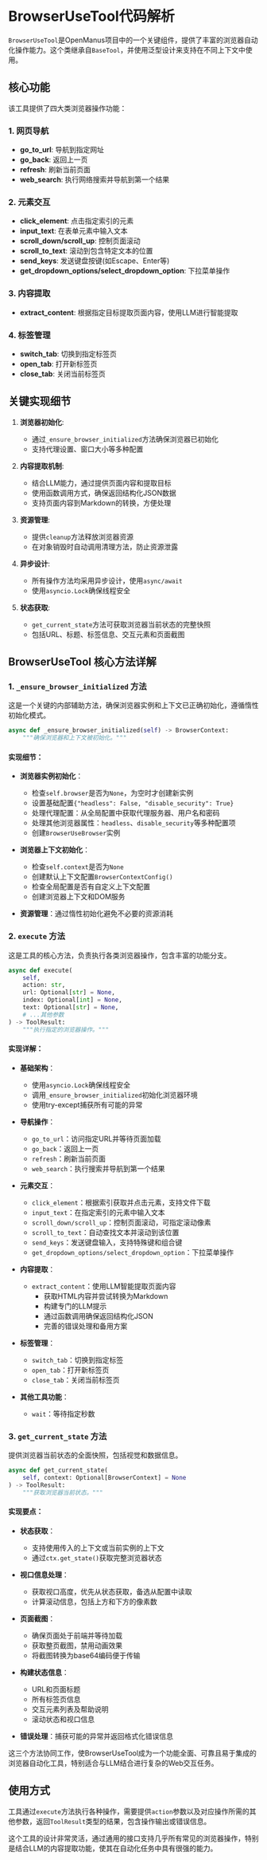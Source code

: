 # BrowserUseTool代码解析

`BrowserUseTool`是OpenManus项目中的一个关键组件，提供了丰富的浏览器自动化操作能力。这个类继承自`BaseTool`，并使用泛型设计来支持在不同上下文中使用。

## 核心功能

该工具提供了四大类浏览器操作功能：

### 1. 网页导航
- **go_to_url**: 导航到指定网址
- **go_back**: 返回上一页
- **refresh**: 刷新当前页面
- **web_search**: 执行网络搜索并导航到第一个结果

### 2. 元素交互
- **click_element**: 点击指定索引的元素
- **input_text**: 在表单元素中输入文本
- **scroll_down/scroll_up**: 控制页面滚动
- **scroll_to_text**: 滚动到包含特定文本的位置
- **send_keys**: 发送键盘按键(如Escape、Enter等)
- **get_dropdown_options/select_dropdown_option**: 下拉菜单操作

### 3. 内容提取
- **extract_content**: 根据指定目标提取页面内容，使用LLM进行智能提取

### 4. 标签管理
- **switch_tab**: 切换到指定标签页
- **open_tab**: 打开新标签页
- **close_tab**: 关闭当前标签页

## 关键实现细节

1. **浏览器初始化**:
   - 通过`_ensure_browser_initialized`方法确保浏览器已初始化
   - 支持代理设置、窗口大小等多种配置

2. **内容提取机制**:
   - 结合LLM能力，通过提供页面内容和提取目标
   - 使用函数调用方式，确保返回结构化JSON数据
   - 支持页面内容到Markdown的转换，方便处理

3. **资源管理**:
   - 提供`cleanup`方法释放浏览器资源
   - 在对象销毁时自动调用清理方法，防止资源泄露

4. **异步设计**:
   - 所有操作方法均采用异步设计，使用`async/await`
   - 使用`asyncio.Lock`确保线程安全

5. **状态获取**:
   - `get_current_state`方法可获取浏览器当前状态的完整快照
   - 包括URL、标题、标签信息、交互元素和页面截图

## BrowserUseTool 核心方法详解

### 1. `_ensure_browser_initialized` 方法

这是一个关键的内部辅助方法，确保浏览器实例和上下文已正确初始化，遵循惰性初始化模式。

```python
async def _ensure_browser_initialized(self) -> BrowserContext:
    """确保浏览器和上下文被初始化。"""
```

#### 实现细节：

- **浏览器实例初始化**：
  - 检查`self.browser`是否为`None`，为空时才创建新实例
  - 设置基础配置`{"headless": False, "disable_security": True}`
  - 处理代理配置：从全局配置中获取代理服务器、用户名和密码
  - 处理其他浏览器属性：`headless`、`disable_security`等多种配置项
  - 创建`BrowserUseBrowser`实例

- **浏览器上下文初始化**：
  - 检查`self.context`是否为`None`
  - 创建默认上下文配置`BrowserContextConfig()`
  - 检查全局配置是否有自定义上下文配置
  - 创建浏览器上下文和DOM服务

- **资源管理**：通过惰性初始化避免不必要的资源消耗

### 2. `execute` 方法

这是工具的核心方法，负责执行各类浏览器操作，包含丰富的功能分支。

```python
async def execute(
    self,
    action: str,
    url: Optional[str] = None,
    index: Optional[int] = None,
    text: Optional[str] = None,
    # ...其他参数
) -> ToolResult:
    """执行指定的浏览器操作。"""
```

#### 实现详解：

- **基础架构**：
  - 使用`asyncio.Lock`确保线程安全
  - 调用`_ensure_browser_initialized`初始化浏览器环境
  - 使用try-except捕获所有可能的异常

- **导航操作**：
  - `go_to_url`：访问指定URL并等待页面加载
  - `go_back`：返回上一页
  - `refresh`：刷新当前页面
  - `web_search`：执行搜索并导航到第一个结果

- **元素交互**：
  - `click_element`：根据索引获取并点击元素，支持文件下载
  - `input_text`：在指定索引的元素中输入文本
  - `scroll_down/scroll_up`：控制页面滚动，可指定滚动像素
  - `scroll_to_text`：自动查找文本并滚动到该位置
  - `send_keys`：发送键盘输入，支持特殊键和组合键
  - `get_dropdown_options/select_dropdown_option`：下拉菜单操作

- **内容提取**：
  - `extract_content`：使用LLM智能提取页面内容
    - 获取HTML内容并尝试转换为Markdown
    - 构建专门的LLM提示
    - 通过函数调用确保返回结构化JSON
    - 完善的错误处理和备用方案

- **标签管理**：
  - `switch_tab`：切换到指定标签
  - `open_tab`：打开新标签页
  - `close_tab`：关闭当前标签页

- **其他工具功能**：
  - `wait`：等待指定秒数

### 3. `get_current_state` 方法

提供浏览器当前状态的全面快照，包括视觉和数据信息。

```python
async def get_current_state(
    self, context: Optional[BrowserContext] = None
) -> ToolResult:
    """获取浏览器当前状态。"""
```

#### 实现要点：

- **状态获取**：
  - 支持使用传入的上下文或当前实例的上下文
  - 通过`ctx.get_state()`获取完整浏览器状态

- **视口信息处理**：
  - 获取视口高度，优先从状态获取，备选从配置中读取
  - 计算滚动信息，包括上方和下方的像素数

- **页面截图**：
  - 确保页面处于前端并等待加载
  - 获取整页截图，禁用动画效果
  - 将截图转换为base64编码便于传输

- **构建状态信息**：
  - URL和页面标题
  - 所有标签页信息
  - 交互元素列表及帮助说明
  - 滚动状态和视口信息

- **错误处理**：捕获可能的异常并返回格式化错误信息

这三个方法协同工作，使BrowserUseTool成为一个功能全面、可靠且易于集成的浏览器自动化工具，特别适合与LLM结合进行复杂的Web交互任务。

## 使用方式

工具通过`execute`方法执行各种操作，需要提供`action`参数以及对应操作所需的其他参数，返回`ToolResult`类型的结果，包含操作输出或错误信息。

这个工具的设计非常灵活，通过通用的接口支持几乎所有常见的浏览器操作，特别是结合LLM的内容提取功能，使其在自动化任务中具有很强的能力。